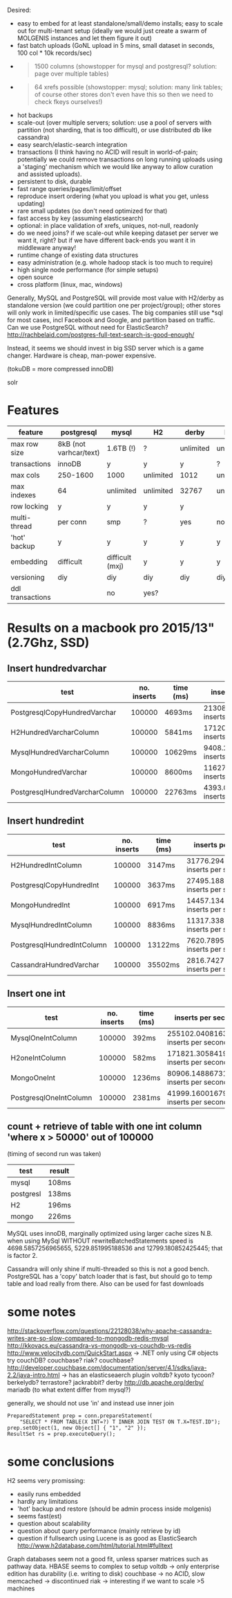 Desired: 
* easy to embed for at least standalone/small/demo installs; easy to scale out for multi-tenant setup
(ideally we would just create a swarm of MOLGENIS instances and let them figure it out)
* fast batch uploads (GoNL upload in 5 mins, small dataset in seconds, 100 col * 10k records/sec)
* > 1500 columns (showstopper for mysql and postgresql? solution: page over multiple tables)
* > 64 xrefs possible (showstopper: mysql; solution: many link tables; of course other stores don't even have this so then we need to check fkeys ourselves!)
* hot backups
* scale-out (over multiple servers; solution: use a pool of servers with partition (not sharding, that is too difficult), or use distributed db like cassandra)
* easy search/elastic-search integration
* transactions (I think having no ACID will result in world-of-pain; potentially we could remove transactions on long running uploads using a 'staging' mechanism which we would like anyway to allow curation and assisted uploads).
* persistent to disk, durable
* fast range queries/pages/limit/offset
* reproduce insert ordering (what you upload is what you get, unless updating)
* rare small updates (so don't need optimized for that)
* fast access by key (assuming elasticsearch)
* optional: in place validation of xrefs, uniques, not-null, readonly
* do we need joins? if we scale-out while keeping dataset per server we want it, right? but if we have different back-ends you want it in middleware anyway!
* runtime change of existing data structures
* easy administration (e.g. whole hadoop stack is too much to require)
* high single node performance (for simple setups)
* open source
* cross platform (linux, mac, windows)

Generally, MySQL and PostgreSQL will provide most value with H2/derby as standalone version (we could partition one per project/group); other stores will only work in limited/specific use cases. The big companies still use *sql for most cases, incl Facebook and Google, and partition based on traffic.
Can we use PostgreSQL without need for ElasticSearch? http://rachbelaid.com/postgres-full-text-search-is-good-enough/

Instead, it seems we should invest in big SSD server which is a game changer. Hardware is cheap, man-power expensive.

(tokuDB = more compressed innoDB)

solr

# Features

| feature | postgresql | mysql | H2 | derby | hsql |
|---------|------------|-------|----|-------|------|
| max row size | 8kB (not varhcar/text) | 1.6TB (!) | ? | unlimited | unlimited |
| transactions | innoDB | y | y | y | ? |
| max cols | 250-1600 | 1000 | unlimited |1012 | unlimited |
| max indexes | 64 | unlimited | unlimited | 32767 | unlimited |
| row locking | y | y | y | y |
| multi-thread | per conn | smp | ? | yes | no |
| 'hot' backup | y | y | y | y | y |
| embedding | difficult | difficult (mxj) | y | y | y |
| versioning | diy | diy | diy | diy | diy |
| ddl transactions |  | no | yes? | | |

# Results on a macbook pro 2015/13" (2.7Ghz, SSD)

## Insert hundredvarchar
| test | no. inserts | time (ms) | inserts per second |
|------|-------------|-----------|--------------------|
| PostgresqlCopyHundredVarchar | 100000 | 4693ms | 21308.331557639038 inserts per second |
| H2HundredVarcharColumn | 100000 | 5841ms | 17120.35610340695 inserts per second |
| MysqlHundredVarcharColumn | 100000 | 10629ms | 9408.222786715589 inserts per second |
| MongoHundredVarchar | 100000 | 8600ms | 11627.906976744185 inserts per second |
| PostgresqlHundredVarcharColumn | 100000 | 22763ms | 4393.094056143742 inserts per second |

## Insert hundredint
| test | no. inserts | time (ms) | inserts per second |
|------|-------------|-----------|--------------------|
| H2HundredIntColumn | 100000 | 3147ms | 31776.294884016523 inserts per second |
| PostgresqlCopyHundredInt | 100000 | 3637ms | 27495.188342040143 inserts per second |
| MongoHundredInt | 100000 | 6917ms | 14457.134595923088 inserts per second |
| MysqlHundredIntColumn | 100000 | 8836ms | 11317.338162064283 inserts per second |
| PostgresqlHundredIntColumn | 100000 | 13122ms | 7620.789513793629 inserts per second |
| CassandraHundredVarchar | 100000 | 35502ms | 2816.742718720072 inserts per second |

## Insert one int
| test | no. inserts | time (ms) | inserts per second |
|------|-------------|-----------|--------------------|
| MysqlOneIntColumn | 100000 | 392ms | 255102.04081632654 inserts per second |
| H2oneIntColumn | 100000 | 582ms | 171821.3058419244 inserts per second |
| MongoOneInt | 100000 | 1236ms | 80906.14886731391 inserts per second |
| PostgresqlOneIntColumn | 100000 | 2381ms | 41999.160016799666 inserts per second |

## count + retrieve of table with one int column 'where x > 50000' out of 100000
(timing of second run was taken)

| test | result |
|------|--------|
| mysql | 108ms |
| postgresl | 138ms |
| H2 | 196ms |
| mongo | 226ms |


MySQL uses innoDB, marginally optimized using larger cache sizes
N.B. when using MySql WITHOUT rewriteBatchedStatements speed is 4698.5857256965655, 5229.851995188536 and 12799.180852425445; that is factor 2.

Cassandra will only shine if multi-threaded so this is not a good bench.
PostgreSQL has a 'copy' batch loader that is fast, but should go to temp table and load really from there. Also can be used for fast downloads

# some notes

http://stackoverflow.com/questions/22128038/why-apache-cassandra-writes-are-so-slow-compared-to-mongodb-redis-mysql
http://kkovacs.eu/cassandra-vs-mongodb-vs-couchdb-vs-redis
http://www.velocitydb.com/QuickStart.aspx -> .NET only using C# objects
try couchDB?
couchbase?
riak?
couchbase? http://developer.couchbase.com/documentation/server/4.1/sdks/java-2.2/java-intro.html -> has an elasticseaerch plugin 
voltdb?
kyoto tycoon?
berkelydb?
terrastore?
jackrabbit?
derby http://db.apache.org/derby/
mariadb (to what extent differ from mysql?)

generally, we should not use 'in' and instead use inner join 

	PreparedStatement prep = conn.prepareStatement(
	    "SELECT * FROM TABLE(X INT=?) T INNER JOIN TEST ON T.X=TEST.ID");
	prep.setObject(1, new Object[] { "1", "2" });
	ResultSet rs = prep.executeQuery();

# some conclusions

H2 seems very promissing: 
* easily runs embedded
* hardly any limitations
* 'hot' backup and restore (should be admin process inside molgenis)
* seems fast(est)
* question about scalability
* question about query performance (mainly retrieve by id)
* question if fullsearch using Lucene is as good as ElasticSearch http://www.h2database.com/html/tutorial.html#fulltext 

Graph databases seem not a good fit, unless sparser matrices such as pathway data.
HBASE seems to complex to setup
voltdb -> only enterprise edition has durability (i.e. writing to disk)
couchbase -> no ACID, slow
memcached -> discontinued
riak -> interesting if we want to scale >5 machines

